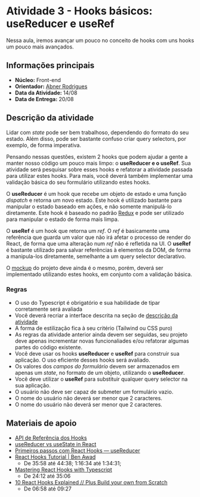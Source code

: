 # Atividade 3 - Hooks básicos: useReducer e useRef

Nessa aula, iremos avançar um pouco no conceito de hooks com uns hooks um pouco mais avançados.

## Informações principais

- **Núcleo:** Front-end
- **Orientador:** [Abner Rodrigues](@todomir)
- **Data da Atividade:** 14/08
- **Data de Entrega:** 20/08

## Descrição da atividade

Lidar com *state* pode ser bem trabalhoso, dependendo do formato do seu estado. Além disso, pode ser bastante confuso criar query selectors, por exemplo, de forma imperativa.

Pensando nessas questões, existem 2 hooks que podem ajudar a gente a manter nosso código um pouco mais limpo: o **useReducer e o useRef**. Sua atividade será pesquisar sobre esses hooks e refatorar a atividade passada para utilizar estes hooks. Para mais, você deverá também implementar uma validação básica do seu formulário utilizando estes hooks.

O **useReducer** é um hook que recebe um objeto de estado e uma função *dispatch* e retorna um novo estado. Este hook é utilizado bastante para manipular o estado baseado em ações, e não somente manipulá-lo diretamente. Este hook é baseado no padrão [Redux](https://www.dotnetcurry.com/reactjs/1356/redux-pattern-tutorial) e pode ser utilizado para manipular o estado de forma mais limpa.

O **useRef** é um hook que retorna um *ref*. O *ref* é basicamente uma referência que guarda um valor que não irá afetar o processo de render do React, de forma que uma alteração num *ref* não é refletida na UI. O **useRef** é bastante utilizado para salvar referências à elementos da DOM, de forma a manipula-los diretamente, semelhante a um query selector declarativo.

O [mockup](https://www.figma.com/file/rLVDzUeLbRbwvR82oCOGON/Cname?node-id=0%3A1) do projeto deve ainda é o mesmo, porém, deverá ser implementado utilizando estes hooks, em conjunto com a validação básica.

### Regras

- O uso do Typescript é obrigatório e sua habilidade de tipar corretamente será avaliada
- Você deverá recriar a interface descrita na seção de [descrição da atividade](#descricao-da-atividade)
- A forma de estilização fica à seu critério (Tailwind ou CSS puro)
- As regras da atividade anterior ainda devem ser seguidas, seu projeto deve apenas incrementar novas funcionaliades e/ou refatorar algumas partes do código existente.
- Você deve usar os hooks **useReducer** e **useRef** para construir sua aplicação. O uso eficiente desses hooks será avaliado.
- Os valores dos *campos do formulário* devem ser armazenados em apenas um *state*, no formato de um objeto, utilizando o **useReducer**.
- Você deve utilizar o **useRef** para substituir qualquer query selector na sua aplicação.
- O usuário não deve ser capaz de submeter um formulário vazio.
- O nome do usuário não deverá ser menor que 2 caracteres.
- O nome do usuário não deverá ser menor que 2 caracteres.

## Materiais de apoio

- [API de Referência dos Hooks](https://pt-br.reactjs.org/docs/hooks-reference.html#additional-hooks)
- [useReducer vs useState in React](https://www.robinwieruch.de/react-usereducer-vs-usestate)
- [Primeiros passos com React Hooks — useReducer](https://medium.com/@devjpnobrega/primeiros-passos-com-react-hooks-usereducer-c435d83643d8)
- [React Hooks Tutorial | Ben Awad](https://youtu.be/f687hBjwFcM)
  - De 35:58 até 44:38; 1:16:34 até 1:34:31;
- [Mastering React Hooks with Typescript](https://youtu.be/zM_ZiSl2n2E)
  - De 24:12 até 35:06
- [10 React Hooks Explained // Plus Build your own from Scratch](https://youtu.be/TNhaISOUy6Q)
  - De 06:58 até 09:27
